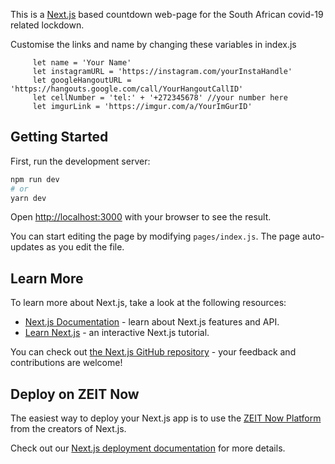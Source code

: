 This is a [Next.js](https://nextjs.org/) based countdown web-page for the South African covid-19 related lockdown.

Customise the links and name by changing these variables in index.js

         let name = 'Your Name'
         let instagramURL = 'https://instagram.com/yourInstaHandle' 
         let googleHangoutURL = 'https://hangouts.google.com/call/YourHangoutCallID'
         let cellNumber = 'tel:' + '+272345678' //your number here
         let imgurLink = 'https://imgur.com/a/YourImGurID'


## Getting Started

First, run the development server:

```bash
npm run dev
# or
yarn dev
```

Open [http://localhost:3000](http://localhost:3000) with your browser to see the result.

You can start editing the page by modifying `pages/index.js`. The page auto-updates as you edit the file.

## Learn More

To learn more about Next.js, take a look at the following resources:

- [Next.js Documentation](https://nextjs.org/docs) - learn about Next.js features and API.
- [Learn Next.js](https://nextjs.org/learn) - an interactive Next.js tutorial.

You can check out [the Next.js GitHub repository](https://github.com/zeit/next.js/) - your feedback and contributions are welcome!

## Deploy on ZEIT Now

The easiest way to deploy your Next.js app is to use the [ZEIT Now Platform](https://zeit.co/import?utm_medium=default-template&filter=next.js&utm_source=create-next-app&utm_campaign=create-next-app-readme) from the creators of Next.js.

Check out our [Next.js deployment documentation](https://nextjs.org/docs/deployment) for more details.
